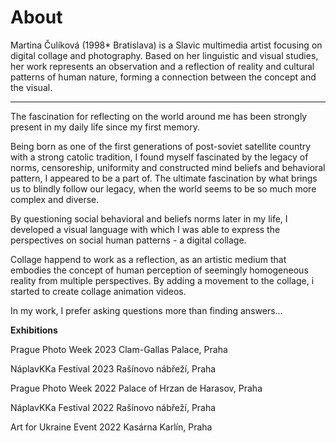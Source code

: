 # About

Martina Čulíková (1998* Bratislava) is a Slavic multimedia artist focusing on digital collage and photography.
Based on her linguistic and visual studies, her work represents an observation and a reflection of reality and cultural patterns of human nature, forming a connection between the concept and the visual.
____

The fascination for reflecting on the world around me has been strongly present in my daily life since my first memory. 

Being born as one of the first generations of post-soviet satellite country with a strong catolic tradition, I found myself fascinated by the legacy of norms, censoreship, uniformity and constructed mind beliefs and behavioral pattern, I appeared to be a part of. The ultimate fascination by what brings us to blindly follow our legacy, when the world seems to be so much more complex and diverse.

By questioning social behavioral and beliefs norms later in my life, I developed a visual language with which I was able to express the perspectives on social human patterns - a digital collage.

Collage happend to work as a reflection, as an artistic medium that embodies the concept of human perception of seemingly homogeneous reality from multiple perspectives. By adding a movement to the collage, i started to create collage animation videos.

In my work, I prefer asking questions more than finding answers...


**Exhibitions**

Prague Photo Week 2023
Clam-Gallas Palace, Praha

NáplavKKa Festival 2023
Rašínovo nábřeží, Praha 

Prague Photo Week 2022
Palace of Hrzan de Harasov, Praha

NáplavKKa Festival 2022
Rašínovo nábřeží, Praha	
			
Art for Ukraine Event 2022
Kasárna Karlín, Praha


